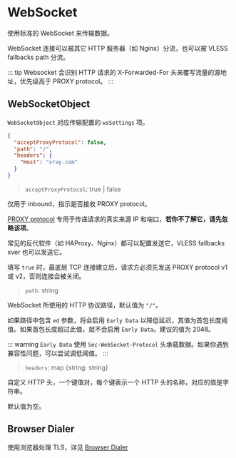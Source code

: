 # WebSocket

使用标准的 WebSocket 来传输数据。

WebSocket 连接可以被其它 HTTP 服务器（如 Nginx）分流，也可以被 VLESS fallbacks path 分流。

::: tip
Websocket 会识别 HTTP 请求的 X-Forwarded-For 头来覆写流量的源地址，优先级高于 PROXY protocol。
:::

## WebSocketObject

`WebSocketObject` 对应传输配置的 `wsSettings` 项。

```json
{
  "acceptProxyProtocol": false,
  "path": "/",
  "headers": {
    "Host": "xray.com"
  }
}
```

> `acceptProxyProtocol`: true | false

仅用于 inbound，指示是否接收 PROXY protocol。

[PROXY protocol](https://www.haproxy.org/download/2.2/doc/proxy-protocol.txt) 专用于传递请求的真实来源 IP 和端口，**若你不了解它，请先忽略该项**。

常见的反代软件（如 HAProxy、Nginx）都可以配置发送它，VLESS fallbacks xver 也可以发送它。

填写 `true` 时，最底层 TCP 连接建立后，请求方必须先发送 PROXY protocol v1 或 v2，否则连接会被关闭。

> `path`: string

WebSocket 所使用的 HTTP 协议路径，默认值为 `"/"`。

如果路径中包含 `ed` 参数，将会启用 `Early Data` 以降低延迟，其值为首包长度阈值。如果首包长度超过此值，就不会启用 `Early Data`。建议的值为 2048。

::: warning
`Early Data` 使用 `Sec-WebSocket-Protocol` 头承载数据。如果你遇到兼容性问题，可以尝试调低阈值。
:::

> `headers`: map \{string: string\}

自定义 HTTP 头，一个键值对，每个键表示一个 HTTP 头的名称，对应的值是字符串。

默认值为空。

## Browser Dialer

使用浏览器处理 TLS，详见 [Browser Dialer](../features/browser_dialer.md)
